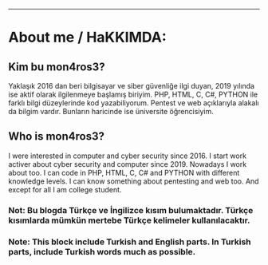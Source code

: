 ---
# About me / HaKKIMDA: 

## Kim bu mon4ros3?

Yaklaşık 2016 dan beri bilgisayar ve siber güvenliğe ilgi duyan, 2019 yılında ise aktif olarak ilgilenmeye başlamış biriyim. PHP, HTML, C, C#, PYTHON ile farklı bilgi düzeylerinde kod yazabiliyorum. Pentest ve web açıklarıyla alakalı da bilgim vardır. Bunların haricinde ise üniversite öğrencisiyim.

## Who is mon4ros3?
I were interested in computer and cyber security since 2016. I start work activer about cyber security and computer since 2019. Nowadays I work about too. I can code in PHP, HTML, C, C# and PYTHON with different knowledge levels. I can know something about pentesting and web too. And except for all I am college student.

### Not: Bu blogda Türkçe ve İngilizce kısım bulumaktadır. Türkçe kısımlarda mümkün mertebe Türkçe kelimeler kullanılacaktır.
### Note: This block include Turkish and English parts. In Turkish parts, include Turkish words much as possible. 
```
